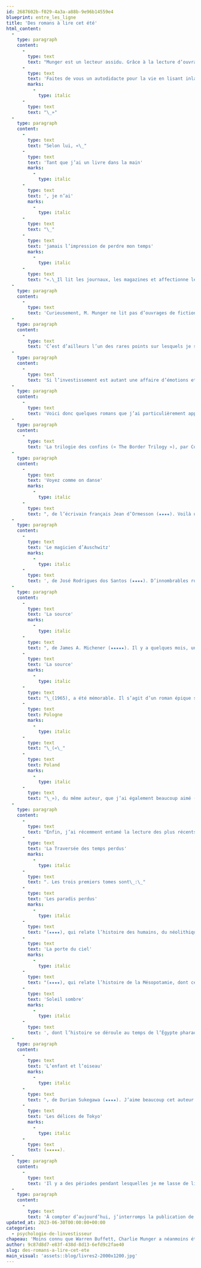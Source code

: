 ```yaml
---
id: 2687602b-f029-4a3a-a88b-9e96b14559e4
blueprint: entre_les_ligne
title: 'Des romans à lire cet été'
html_content:
  -
    type: paragraph
    content:
      -
        type: text
        text: "Munger est un lecteur assidu. Grâce à la lecture d’ouvrages dans de nombreux domaines, il a développé des connaissances multidisciplinaires qui, à ses dires, l’ont particulièrement bien servi en investissement. Il a dit : «\_"
      -
        type: text
        text: 'Faites de vous un autodidacte pour la vie en lisant inlassablement; cultivez la curiosité et cherchez à devenir un peu plus sage chaque jour.'
        marks:
          -
            type: italic
      -
        type: text
        text: "\_»"
  -
    type: paragraph
    content:
      -
        type: text
        text: "Selon lui, «\_"
      -
        type: text
        text: 'Tant que j’ai un livre dans la main'
        marks:
          -
            type: italic
      -
        type: text
        text: ', je n’ai'
        marks:
          -
            type: italic
      -
        type: text
        text: "\_"
      -
        type: text
        text: 'jamais l’impression de perdre mon temps'
        marks:
          -
            type: italic
      -
        type: text
        text: "».\_Il lit les journaux, les magazines et affectionne les bibliographies afin d’apprendre des personnages célèbres de l’histoire.\_Aussi important, il estime que la lecture d’un nombre incalculable de biographies lui a appris ce qu’il ne fallait pas faire pour réussir dans la vie."
  -
    type: paragraph
    content:
      -
        type: text
        text: 'Curieusement, M. Munger ne lit pas d’ouvrages de fiction, de romans.'
  -
    type: paragraph
    content:
      -
        type: text
        text: 'C’est d’ailleurs l’un des rares points sur lesquels je suis en désaccord avec Munger! Je crois que les romans sont une source de divertissement exceptionnelle et que nombre d’entre eux nous permettent d’apprendre, souvent sans qu’on s’en rende compte!'
  -
    type: paragraph
    content:
      -
        type: text
        text: 'Si l’investissement est autant une affaire d’émotions et de psychologie que de chiffres et de calculs, les romans peuvent sans doute nous aider à devenir de meilleurs investisseurs en nous aidant à mieux comprendre les autres. De plus, comme de nombreux romans sont basés sur l’histoire, ils nous permettent de mieux la comprendre à travers des personnages attachants.'
  -
    type: paragraph
    content:
      -
        type: text
        text: 'Voici donc quelques romans que j’ai particulièrement appréciés au cours des derniers mois et qui ont obtenu une cote de quatre ou cinq étoiles dans mon classement personnel!'
  -
    type: paragraph
    content:
      -
        type: text
        text: 'La trilogie des confins (« The Border Trilogy »), par Cormack McCarthy (★★★★★). Le premier livre que j’ai lu de cet auteur américain, La route, m’a bouleversé et incité à lire plusieurs autres de ses romans. La trilogie des confins compte trois romans : De si jolis chevaux (« All the Pretty Horses »), Le grand passage (« The Crossing ») et Des villes dans la plaine (« Cities of the Plain »). Les livres de McCarthy décrivent d’une manière tellement vivante les paysages et les mœurs du désert du Sud du Texas et du Mexique qu’on croirait y être. McCarthy nous présente des histoires dures et touchantes, à l’image du pays où elles se déroulent.'
  -
    type: paragraph
    content:
      -
        type: text
        text: 'Voyez comme on danse'
        marks:
          -
            type: italic
      -
        type: text
        text: ", de l’écrivain français Jean d’Ormesson (★★★★). Voilà un superbe roman qui fait revivre l’histoire du 20e\_siècle à travers les amis d’un personnage qui vient de décéder."
  -
    type: paragraph
    content:
      -
        type: text
        text: 'Le magicien d’Auschwitz'
        marks:
          -
            type: italic
      -
        type: text
        text: ', de José Rodrigues dos Santos (★★★★). D’innombrables romans ont été écrits sur l’Holocauste. Celui-ci, de l’auteur portugais, offre une perspective détaillée (et dure) sur la vie dans les camps d’extermination nazis.'
  -
    type: paragraph
    content:
      -
        type: text
        text: 'La source'
        marks:
          -
            type: italic
      -
        type: text
        text: ", de James A. Michener (★★★★★). Il y a quelques mois, un ami m’a chaudement recommandé la lecture de James Michener, un écrivain américain décédé en 1997, qui a écrit une cinquantaine de romans, dont plusieurs romans historiques fondés sur une recherche exhaustive. Le premier que j’ai lu,\_"
      -
        type: text
        text: 'La source'
        marks:
          -
            type: italic
      -
        type: text
        text: "\_(1965), a été mémorable. Il s’agit d’un roman épique sur l’histoire du peuple juif, depuis ses débuts il y a quelques milliers d’années jusqu’à la création de l’État d’Israël en 1948. Plus récemment, j’ai lu\_"
      -
        type: text
        text: Pologne
        marks:
          -
            type: italic
      -
        type: text
        text: "\_(«\_"
      -
        type: text
        text: Poland
        marks:
          -
            type: italic
      -
        type: text
        text: "\_»), du même auteur, que j’ai également beaucoup aimé (★★★★). L’histoire du peuple polonais est jonchée de défaites cuisantes et de reconstruction. Cette histoire prend une tout autre signification à la lumière de l’invasion récente de l’Ukraine par la Russie."
  -
    type: paragraph
    content:
      -
        type: text
        text: "Enfin, j’ai récemment entamé la lecture des plus récents romans historiques d’Éric-Emmanuel Schmitt, un auteur français que j’apprécie depuis de nombreuses années. La série de huit livres (dont trois ont été publiés à ce jour) constituera\_"
      -
        type: text
        text: 'La Traversée des temps perdus'
        marks:
          -
            type: italic
      -
        type: text
        text: ". Les trois premiers tomes sont\_:\_"
      -
        type: text
        text: 'Les paradis perdus'
        marks:
          -
            type: italic
      -
        type: text
        text: "(★★★★), qui relate l’histoire des humains, du néolithique au Grand déluge;\_"
      -
        type: text
        text: 'La porte du ciel'
        marks:
          -
            type: italic
      -
        type: text
        text: "(★★★★), qui relate l’histoire de la Mésopotamie, dont celle de Babel et d’Abraham, le patriarche à la source des trois grandes religions monothéistes. Je lis présentement le troisième tome,\_"
      -
        type: text
        text: 'Soleil sombre'
        marks:
          -
            type: italic
      -
        type: text
        text: ', dont l’histoire se déroule au temps de l’Égypte pharaonique.'
  -
    type: paragraph
    content:
      -
        type: text
        text: 'L’enfant et l’oiseau'
        marks:
          -
            type: italic
      -
        type: text
        text: ", de Durian Sukegawa (★★★★). J’aime beaucoup cet auteur japonais dont les livres m’ont semblé très originaux, particulièrement\_"
      -
        type: text
        text: 'Les délices de Tokyo'
        marks:
          -
            type: italic
      -
        type: text
        text: (★★★★★).
  -
    type: paragraph
    content:
      -
        type: text
        text: 'Il y a des périodes pendant lesquelles je me lasse de lire des livres portant sur la finance, l’investissement ou autres domaines particuliers. Durant ces périodes, je me plonge dans la lecture de romans, ce qui me permet d’apprendre d’une autre façon, sans vraiment m’en rendre compte.'
  -
    type: paragraph
    content:
      -
        type: text
        text: 'À compter d’aujourd’hui, j’interromps la publication de blogues jusqu’à début septembre. Entre-temps, je vous laisse en bonnes mains avec mon collègue Jean-Philippe Legault qui prendra le relais dès la semaine prochaine. Bon été et bonne lecture!'
updated_at: 2023-06-30T00:00:00+00:00
categories:
  - psychologie-de-linvestisseur
chapeau: 'Moins connu que Warren Buffett, Charlie Munger a néanmoins été un facteur clé dans le succès phénoménal de Berkshire Hathaway au cours des dernières décennies.'
author: 9c87d8d7-e83f-438d-8d13-6efd9c2fae40
slug: des-romans-a-lire-cet-ete
main_visual: 'assets::blog/livres2-2000x1200.jpg'
---
```

